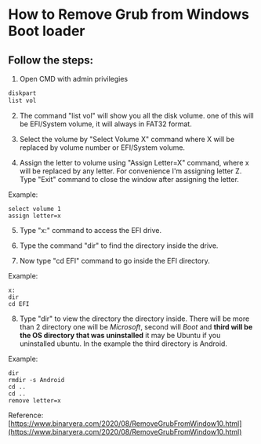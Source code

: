# How to Remove Grub from Windows Boot loader

## Follow the steps: 

1. Open CMD with admin privilegies

```cmd
diskpart 
list vol
```

2. The command "list vol" will show you all the disk volume. one of this will be EFI/System volume, it will always in FAT32 format.

3. Select the volume by "Select Volume X" command where X will be replaced by volume number or EFI/System volume.

4. Assign the letter to volume using "Assign Letter=X" command, where x will be replaced by any letter. For convenience I'm assigning letter Z. Type "Exit" command to close the window after assigning the letter. 

Example: 
```
select volume 1
assign letter=x

```


5. Type "x:" command to access the EFI drive.
 
6. Type the command "dir" to find the directory inside the drive. 

7. Now type "cd EFI" command to go inside the EFI directory. 
   

Example: 
```
x:
dir
cd EFI

```

8. Type "dir" to view the directory the directory inside. There will be more than 2 directory one will be *Microsoft*, second will *Boot* and **third will be the OS directory that was uninstalled**  it may be Ubuntu if you uninstalled ubuntu. In the example the third directory is Android. 
   

Example: 
```
dir
rmdir -s Android
cd ..
cd ..
remove letter=x

```


Reference: [https://www.binaryera.com/2020/08/RemoveGrubFromWindow10.html](https://www.binaryera.com/2020/08/RemoveGrubFromWindow10.html)